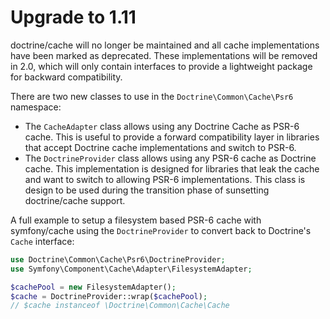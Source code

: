 # Upgrade to 1.11

doctrine/cache will no longer be maintained and all cache implementations have
been marked as deprecated. These implementations will be removed in 2.0, which
will only contain interfaces to provide a lightweight package for backward
compatibility.

There are two new classes to use in the `Doctrine\Common\Cache\Psr6` namespace:

* The `CacheAdapter` class allows using any Doctrine Cache as PSR-6 cache. This
  is useful to provide a forward compatibility layer in libraries that accept
  Doctrine cache implementations and switch to PSR-6.
* The `DoctrineProvider` class allows using any PSR-6 cache as Doctrine cache.
  This implementation is designed for libraries that leak the cache and want to
  switch to allowing PSR-6 implementations. This class is design to be used
  during the transition phase of sunsetting doctrine/cache support.

A full example to setup a filesystem based PSR-6 cache with symfony/cache
using the `DoctrineProvider` to convert back to Doctrine's `Cache` interface:

```php
use Doctrine\Common\Cache\Psr6\DoctrineProvider;
use Symfony\Component\Cache\Adapter\FilesystemAdapter;

$cachePool = new FilesystemAdapter();
$cache = DoctrineProvider::wrap($cachePool);
// $cache instanceof \Doctrine\Common\Cache\Cache
```
